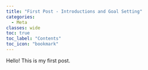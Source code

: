 ```yaml
---
title: "First Post - Introductions and Goal Setting"
categories:
  - Meta
classes: wide
toc: true
toc_label: "Contents"
toc_icon: "bookmark"
---
```


Hello! This is my first post.
